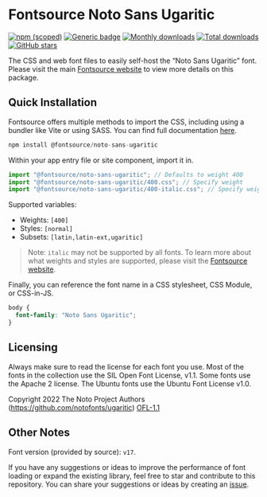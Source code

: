 # Fontsource Noto Sans Ugaritic

[![npm (scoped)](https://img.shields.io/npm/v/@fontsource/noto-sans-ugaritic?color=brightgreen)](https://www.npmjs.com/package/@fontsource/noto-sans-ugaritic) [![Generic badge](https://img.shields.io/badge/fontsource-passing-brightgreen)](https://github.com/fontsource/fontsource) [![Monthly downloads](https://badgen.net/npm/dm/@fontsource/noto-sans-ugaritic)](https://github.com/fontsource/fontsource) [![Total downloads](https://badgen.net/npm/dt/@fontsource/noto-sans-ugaritic)](https://github.com/fontsource/fontsource) [![GitHub stars](https://img.shields.io/github/stars/fontsource/fontsource.svg?style=social&label=Star)](https://github.com/fontsource/fontsource/stargazers)

The CSS and web font files to easily self-host the “Noto Sans Ugaritic” font. Please visit the main [Fontsource website](https://fontsource.org/fonts/noto-sans-ugaritic) to view more details on this package.

## Quick Installation

Fontsource offers multiple methods to import the CSS, including using a bundler like Vite or using SASS. You can find full documentation [here](https://fontsource.org/docs/getting-started/introduction).

```javascript
npm install @fontsource/noto-sans-ugaritic
```

Within your app entry file or site component, import it in.

```javascript
import "@fontsource/noto-sans-ugaritic"; // Defaults to weight 400
import "@fontsource/noto-sans-ugaritic/400.css"; // Specify weight
import "@fontsource/noto-sans-ugaritic/400-italic.css"; // Specify weight and style
```

Supported variables:
- Weights: `[400]`
- Styles: `[normal]`
- Subsets: `[latin,latin-ext,ugaritic]`

> Note: `italic` may not be supported by all fonts. To learn more about what weights and styles are supported, please visit the [Fontsource website](https://fontsource.org/fonts/noto-sans-ugaritic).

Finally, you can reference the font name in a CSS stylesheet, CSS Module, or CSS-in-JS.

```css
body {
  font-family: "Noto Sans Ugaritic";
}
```

## Licensing
Always make sure to read the license for each font you use. Most of the fonts in the collection use the SIL Open Font License, v1.1. Some fonts use the Apache 2 license. The Ubuntu fonts use the Ubuntu Font License v1.0.

Copyright 2022 The Noto Project Authors (https://github.com/notofonts/ugaritic)
[OFL-1.1](https://openfontlicense.org)

## Other Notes
Font version (provided by source): `v17`.

If you have any suggestions or ideas to improve the performance of font loading or expand the existing library, feel free to star and contribute to this repository. You can share your suggestions or ideas by creating an [issue](https://github.com/fontsource/fontsource/issues).